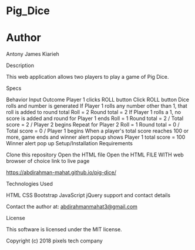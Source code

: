 # Pig_Dice

# Author

Antony James Kiarieh

Description

This web application allows two players to play a game of Pig Dice.

Specs

Behavior	Input	Outcome
Player 1 clicks ROLL button	Click ROLL button	Dice rolls and number is generated
If Player 1 rolls any number other than 1, that roll is added to round total	Roll = 2	Round total = 2
If Player 1 rolls a 1, no score is added and round for Player 1 ends	Roll = 1	Round total = 2 / Total score = 2 / Player 2 begins
Repeat for Player 2	Roll = 1	Round total = 0 / Total score = 0 / Player 1 begins
When a player's total score reaches 100 or more, game ends and winner alert popup shows	Player 1 total score = 100	Winner alert pop up
Setup/Installation Requirements

Clone this repository
Open the HTML file
Open the HTML FILE WITH web browser of choice
link to live page

https://abdirahman-mahat.github.io/pig-dice/

Technologies Used

HTML
CSS
Bootstrap
JavaScript
jQuery
support and contact details

Contact the author at: abdirahmanmahat3@gmail.com

License

This software is licensed under the MIT license.

Copyright (c) 2018 pixels tech company
